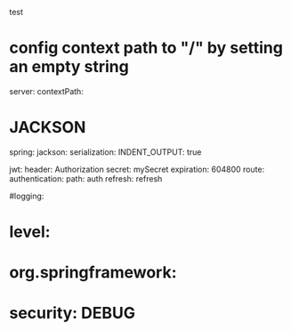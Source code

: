 test
# config context path to "/" by setting an empty string
server:
  contextPath:

# JACKSON
spring:
  jackson:
    serialization:
      INDENT_OUTPUT: true

jwt:
  header: Authorization
  secret: mySecret
  expiration: 604800
  route:
    authentication:
      path: auth
      refresh: refresh

#logging:
#  level:
#    org.springframework:
#      security: DEBUG
